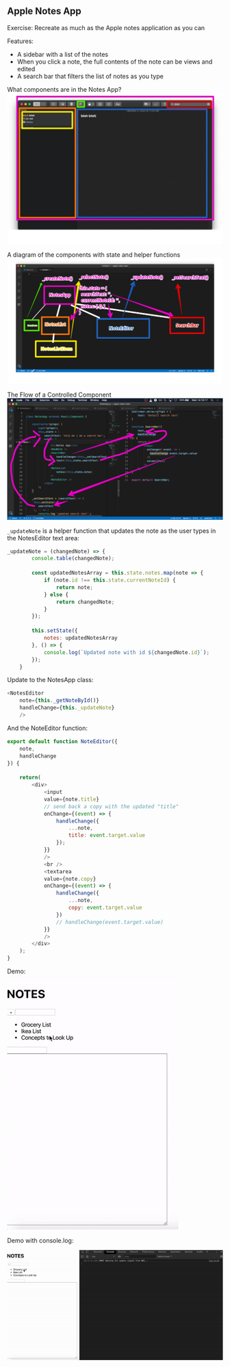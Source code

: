 ## Apple Notes App 

Exercise: Recreate as much as the Apple notes application as you can 

Features:
- A sidebar with a list of the notes 
- When you click a note, the full contents of the note can be views and edited 
- A search bar that filters the list of notes as you type

What components are in the Notes App?
![React Notes App UI Diagram](images/react-notes-app-ui-diagram.png)


A diagram of the components with state and helper functions 
![Notes App Diagram with State and Helper Function](images/notes-app-diagram-with-state-and-helper-functions.png)

The Flow of a Controlled Component 
![Flow on Controlled Component](images/flow-of-controlled-component.png)


```_updateNote``` is a helper function that updates the note as the user types in the NotesEditor text area:

```javascript
_updateNote = (changedNote) => {
        console.table(changedNote);

        const updatedNotesArray = this.state.notes.map(note => {
            if (note.id !== this.state.currentNoteId) {
                return note;
            } else {
                return changedNote;
            }
        });

        this.setState({
            notes: updatedNotesArray
        }, () => {
            console.log(`Updated note with id ${changedNote.id}`);
        });
    }
```

Update to the NotesApp class:

```javascript
<NotesEditor
    note={this._getNoteById()}
    handleChange={this._updateNote}
    />
```

And the NoteEditor function:

```javascript
export default function NoteEditor({
    note,
    handleChange
}) {

    return(
        <div>
            <input 
            value={note.title}
            // send back a copy with the updated "title"
            onChange={(event) => {
                handleChange({
                    ...note,
                    title: event.target.value
                });
            }}
            />
            <br />
            <textarea 
            value={note.copy}
            onChange={(event) => {
                handleChange({
                    ...note, 
                    copy: event.target.value
                })
                // handleChange(event.target.value)
            }}
            />
        </div>
    );
}
```

Demo:

![Demo](images/Kapture-2020-02-06-at-10.12.43.gif)

Demo with console.log:

![Demo with console.log](images/Kapture-2020-02-06-at-10.15.40.gif)